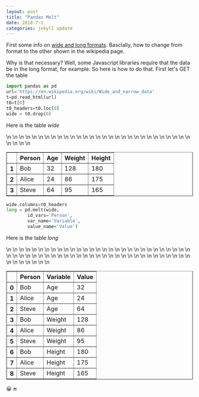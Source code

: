 ```yaml
---
layout: post
title: "Pandas Melt"
date: 2018-7-1
categories: jekyll update
---
```


First some info on [wide and long formats](https://en.wikipedia.org/wiki/Wide_and_narrow_data). Bascially, how to change from format to the other shown in the wikipedia page.

Why is that necessary? Well, some Javascript libraries require that the data be in the long format, for example. So here is how to do that. First let's GET the table

``` python
import pandas as pd
url='https://en.wikipedia.org/wiki/Wide_and_narrow_data'
t=pd.read_html(url)
t0=t[0]
t0_headers=t0.loc[0]
wide = t0.drop(0)
```

Here is the table *wide*

<table border="1" class="dataframe">\n  <thead>\n    <tr style="text-align: right;">\n      <th></th>\n      <th>Person</th>\n      <th>Age</th>\n      <th>Weight</th>\n      <th>Height</th>\n    </tr>\n  </thead>\n  <tbody>\n    <tr>\n      <th>1</th>\n      <td>Bob</td>\n      <td>32</td>\n      <td>128</td>\n      <td>180</td>\n    </tr>\n    <tr>\n      <th>2</th>\n      <td>Alice</td>\n      <td>24</td>\n      <td>86</td>\n      <td>175</td>\n    </tr>\n    <tr>\n      <th>3</th>\n      <td>Steve</td>\n      <td>64</td>\n      <td>95</td>\n      <td>165</td>\n    </tr>\n  </tbody>\n</table>

``` python
wide.columns=t0_headers
long = pd.melt(wide,
        id_vars='Person',
        var_name='Variable', 
        value_name='Value')
```
Here is the table *long*

<table border="1" class="dataframe">\n  <thead>\n    <tr style="text-align: right;">\n      <th></th>\n      <th>Person</th>\n      <th>Variable</th>\n      <th>Value</th>\n    </tr>\n  </thead>\n  <tbody>\n    <tr>\n      <th>0</th>\n      <td>Bob</td>\n      <td>Age</td>\n      <td>32</td>\n    </tr>\n    <tr>\n      <th>1</th>\n      <td>Alice</td>\n      <td>Age</td>\n      <td>24</td>\n    </tr>\n    <tr>\n      <th>2</th>\n      <td>Steve</td>\n      <td>Age</td>\n      <td>64</td>\n    </tr>\n    <tr>\n      <th>3</th>\n      <td>Bob</td>\n      <td>Weight</td>\n      <td>128</td>\n    </tr>\n    <tr>\n      <th>4</th>\n      <td>Alice</td>\n      <td>Weight</td>\n      <td>86</td>\n    </tr>\n    <tr>\n      <th>5</th>\n      <td>Steve</td>\n      <td>Weight</td>\n      <td>95</td>\n    </tr>\n    <tr>\n      <th>6</th>\n      <td>Bob</td>\n      <td>Height</td>\n      <td>180</td>\n    </tr>\n    <tr>\n      <th>7</th>\n      <td>Alice</td>\n      <td>Height</td>\n      <td>175</td>\n    </tr>\n    <tr>\n      <th>8</th>\n      <td>Steve</td>\n      <td>Height</td>\n      <td>165</td>\n    </tr>\n  </tbody>\n</table>

:grinning:
:end: